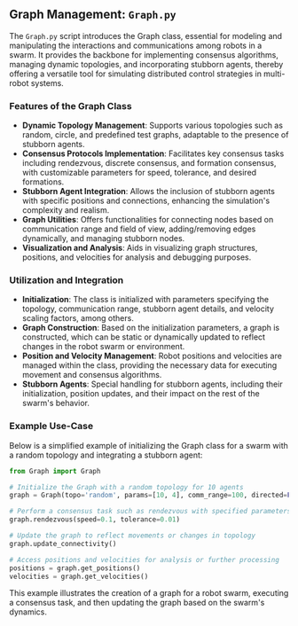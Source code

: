 ## Graph Management: `Graph.py`

The `Graph.py` script introduces the Graph class, essential for modeling and manipulating the interactions and communications among robots in a swarm. It provides the backbone for implementing consensus algorithms, managing dynamic topologies, and incorporating stubborn agents, thereby offering a versatile tool for simulating distributed control strategies in multi-robot systems.

### Features of the Graph Class

- **Dynamic Topology Management**: Supports various topologies such as random, circle, and predefined test graphs, adaptable to the presence of stubborn agents.
- **Consensus Protocols Implementation**: Facilitates key consensus tasks including rendezvous, discrete consensus, and formation consensus, with customizable parameters for speed, tolerance, and desired formations.
- **Stubborn Agent Integration**: Allows the inclusion of stubborn agents with specific positions and connections, enhancing the simulation's complexity and realism.
- **Graph Utilities**: Offers functionalities for connecting nodes based on communication range and field of view, adding/removing edges dynamically, and managing stubborn nodes.
- **Visualization and Analysis**: Aids in visualizing graph structures, positions, and velocities for analysis and debugging purposes.

### Utilization and Integration

- **Initialization**: The class is initialized with parameters specifying the topology, communication range, stubborn agent details, and velocity scaling factors, among others.
- **Graph Construction**: Based on the initialization parameters, a graph is constructed, which can be static or dynamically updated to reflect changes in the robot swarm or environment.
- **Position and Velocity Management**: Robot positions and velocities are managed within the class, providing the necessary data for executing movement and consensus algorithms.
- **Stubborn Agents**: Special handling for stubborn agents, including their initialization, position updates, and their impact on the rest of the swarm's behavior.

### Example Use-Case

Below is a simplified example of initializing the Graph class for a swarm with a random topology and integrating a stubborn agent:

```python
from Graph import Graph

# Initialize the Graph with a random topology for 10 agents
graph = Graph(topo='random', params=[10, 4], comm_range=100, directed=False, stubborn_nodes=[10], stubborn_pos=[5, 5])

# Perform a consensus task such as rendezvous with specified parameters
graph.rendezvous(speed=0.1, tolerance=0.01)

# Update the graph to reflect movements or changes in topology
graph.update_connectivity()

# Access positions and velocities for analysis or further processing
positions = graph.get_positions()
velocities = graph.get_velocities()
```

This example illustrates the creation of a graph for a robot swarm, executing a consensus task, and then updating the graph based on the swarm's dynamics.